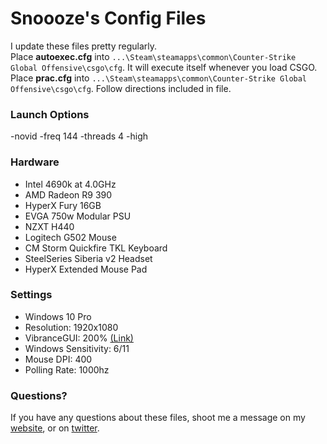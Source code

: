 # Snoooze's Config Files
I update these files pretty regularly.<br />
Place **autoexec.cfg** into `...\Steam\steamapps\common\Counter-Strike Global Offensive\csgo\cfg`. It will execute itself whenever you load CSGO.<br />
Place **prac.cfg** into `...\Steam\steamapps\common\Counter-Strike Global Offensive\csgo\cfg`. Follow directions included in file.

### Launch Options
-novid -freq 144 -threads 4 -high

### Hardware
* Intel 4690k at 4.0GHz<br />
* AMD Radeon R9 390<br />
* HyperX Fury 16GB<br />
* EVGA 750w Modular PSU<br />
* NZXT H440<br />
* Logitech G502 Mouse<br />
* CM Storm Quickfire TKL Keyboard<br />
* SteelSeries Siberia v2 Headset<br />
* HyperX Extended Mouse Pad<br />

### Settings
* Windows 10 Pro<br />
* Resolution: 1920x1080<br />
* VibranceGUI: 200% [(Link)](http://www.vibrancegui.com)<br />
* Windows Sensitivity: 6/11<br />
* Mouse DPI: 400<br />
* Polling Rate: 1000hz<br />

### Questions?
If you have any questions about these files, shoot me a message on my [website](http://www.daniel-watts.com), or on [twitter](http://www.twitter.com/danielwatts_87).
